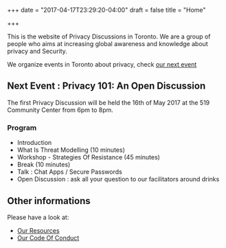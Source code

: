 +++
date = "2017-04-17T23:29:20-04:00"
draft = false
title = "Home"

+++

This is the website of Privacy Discussions in Toronto. We are a group of people who aims at increasing global awareness and knowledge about privacy and Security.

We organize events in Toronto about privacy, check [our next event](/blog/2017/05/privacy-101-an-open-discussion---16th-of-may-2017/)

## Next Event : Privacy 101: An Open Discussion

The first Privacy Discussion will be held the 16th of May 2017 at the 519 Community Center from 6pm to 8pm.

### Program

* Introduction
* What Is Threat Modelling (10 minutes)
* Workshop - Strategies Of Resistance (45 minutes)
* Break (10 minutes)
* Talk : Chat Apps / Secure Passwords
* Open Discussion : ask all your question to our facilitators around drinks

## Other informations

Please have a look at:

* [Our Resources](/resources/)
* [Our Code Of Conduct](/codeofconduct/)


